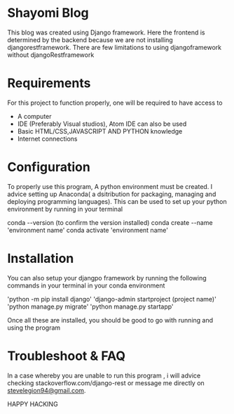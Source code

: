 # Shayomi Blog

This blog was created using Django framework. Here the frontend is determined by the backend because
we are not installing djangorestframework.
There are few limitations to using djangoframework without djangoRestframework


# Requirements

For this project to function properly, one will be required to have access to 

  - A computer
  - IDE (Preferably Visual studios), Atom IDE can also be used
  - Basic HTML/CSS,JAVASCRIPT AND PYTHON knowledge
  - Internet connections


# Configuration

To properly use this program, A python environment must be created. I advice setting up Anaconda( a dsitribution for
packaging, managing and deploying programming languages). This can be used to set up your python environment by running in your terminal

 conda --version (to confirm the version installed)
 conda create --name 'environment name'
 conda activate 'environment name'
 
 # Installation

You can also setup  your djangpo framework by running the following commands in your terminal in your conda environment

  'python -m pip install django'
  'django-admin startproject (project name)'
  'python manage.py migrate'
  'python manage.py startapp'
  
 Once all these are installed, you should be good to go with running and using the program
 
 
# Troubleshoot & FAQ

In a case whereby you are unable to run this program , i will advice checking stackoverflow.com/django-rest
or message me directly on stevelegion94@gmail.com.


HAPPY HACKING
